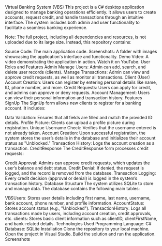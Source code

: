 Virtual Banking System (VBS)
This project is a C# desktop application designed to manage banking operations efficiently. It allows users to create accounts, request credit, and handle transactions through an intuitive interface. The system includes both admin and user functionality to facilitate a seamless banking experience.

Note:
The full project, including all dependencies and resources, is not uploaded due to its large size. Instead, this repository contains:

Source Code: The main application code.
Screenshots: A folder with images showcasing the application's interface and functionality.
Demo Video: A video demonstrating the application in action. Watch it on YouTube.
User Roles and Features
Admin
Manage Users: Admin can add, search, and delete user records (clients).
Manage Transactions: Admin can view and approve credit requests, as well as monitor all transactions.
Client (User)
Account Creation: Users can register by entering personal details like name, ID, phone number, and more.
Credit Requests: Users can apply for credit, and admins can approve or deny requests.
Account Management: Users can view their personal information and transaction history.
Features
SignUp
The SignUp form allows new clients to register for a banking account. It includes:

Data Validation: Ensures that all fields are filled and match the provided ID details.
Profile Picture: Clients can upload a profile picture during registration.
Unique Username Check: Verifies that the username entered is not already taken.
Account Creation: Upon successful registration, the system stores the user’s details in the database and initializes their account status as "Unblocked."
Transaction History: Logs the account creation as a transaction.
CreditResponse
The CreditResponse form processes credit requests:

Credit Approval: Admins can approve credit requests, which updates the user’s balance and debt status.
Credit Denial: If denied, the request is logged, and the record is removed from the database.
Transaction Logging: Every credit decision (approval or denial) is logged in the system’s transaction history.
Database Structure
The system utilizes SQLite to store and manage data. The database contains the following main tables:

VBSUsers: Stores user details including first name, last name, username, bank account, phone number, and profile information.
AccountStatus: Stores account status (e.g., "Unblocked").
TransactionHistory: Logs all transactions made by users, including account creation, credit approvals, etc.
clients: Stores basic client information such as clientID, clientFirstName, and bank-related details.
Technologies Used
Programming Language: C#
Database: SQLite
Installation
Clone the repository to your local machine.
Open the project in Visual Studio.
Build the solution and run the application.
Screenshots
